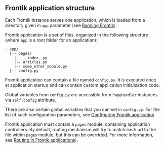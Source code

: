 ## Frontik application structure

Each Frontik instance serves one application, which is loaded from a directory given in
`app` parameter (see [Running Frontik](/docs/running.md)).

Frontik application is a set of files, organized in the following structure
(where `app` is a root folder for an application):

```
- app/
  |-- pages/
    |-- __index__py
    |-- articles.py
    |-- some_other_module.py
  |-- config.py
```

Frontik application can contain a file named `config.py`. It is executed once at application startup
and can contain custom application initialization code.

Global variables from `config.py` are accessible from `PageHandler` instances via `self.config` attribute.

There are also certain global variables that you can set in `config.py`. For the list of such configuration parameters,
see [Configuring Frontik application](/docs/config-app.md).

Frontik application must contain a `pages` module, containing application controllers. By default, routing mechanism
will try to match each url to the file within `pages` module, but this can be overrided. For more information, see
[Routing in Frontik applications](/docs/routing.md)).
